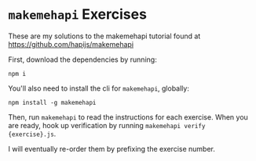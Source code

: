 # `makemehapi` Exercises

These are my solutions to the makemehapi tutorial found at https://github.com/hapijs/makemehapi

First, download the dependencies by running: 

```
npm i 
```

You'll also need to install the cli for `makemehapi`, globally: 

```
npm install -g makemehapi
```

Then, run `makemehapi` to read the instructions for each exercise.  When you are ready, hook up verification by running `makemehapi verify {exercise}.js`.

I will eventually re-order them by prefixing the exercise number. 
